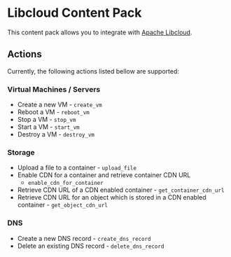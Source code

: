 # Libcloud Content Pack

This content pack allows you to integrate with
[Apache Libcloud](http://libcloud.apache.org/).

## Actions

Currently, the following actions listed bellow are supported:

### Virtual Machines / Servers

* Create a new VM - `create_vm`
* Reboot a VM - `reboot_vm`
* Stop a VM - `stop_vm`
* Start a VM - `start_vm`
* Destroy a VM - `destroy_vm`

### Storage

* Upload a file to a container - `upload_file`
* Enable CDN for a container and retrieve container CDN URL
  - `enable_cdn_for_container`
* Retrieve CDN URL of a CDN enabled container - `get_container_cdn_url`
* Retrieve CDN URL for an object which is stored in a CDN enabled container -
  `get_object_cdn_url`

### DNS

* Create a new DNS record - `create_dns_record`
* Delete an existing DNS record - `delete_dns_record`
